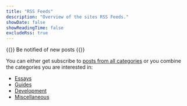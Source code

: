 ```yaml
---
title: "RSS Feeds"
description: "Overview of the sites RSS Feeds."
showDate: false
showReadingTime: false
excludeRss: true
---
```


{{<lead>}}
Be notified of new posts
{{</lead>}}

You can either get subscribe to [posts from all categories](/rss.xml) or you
combine the categories you are interested in:

- [Essays](/essay/rss.xml)
- [Guides](/guide/rss.xml)
- [Development](/dev/rss.xml)
- [Miscellaneous](/misc/rss.xml)
